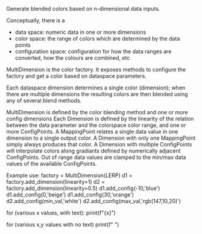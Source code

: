 

Generate blended colors based on n-dimensional data inputs.

Conceptually, there is a
- data space: numeric data in one or more dimensions
- color space: the range of colors which are determined by the data points
- configuration space: configuration for how the data ranges are
    converted, how the colours are combined, etc


MultiDimension is the color factory. It exposes methods to configure the factory
and get a color based on dataspace parameters.

Each dataspace dimension determines a single color (dimension); when there
are multiple dimensions the resulting colors are then blended using any of
several blend methods.

MultiDimension is defined by the color blending method and one or more config dimensions
Each Dimension is defined by the linearity of the relation between the data parameter
and the colorspace color range, and one or more ConfigPoints.
A MappingPoint relates a single data value in one dimension to a single output color.
A Dimension with only one MappingPoint simply always produces that color.
A Dimension with multiple ConfigPoints will interpolate colors along gradiants
defined by numerically adjacent ConfigPoints.  Out of range data values are
clamped to the min/max data values of the available ConfigPoints.


Example use:
factory = MultiDimension(LERP)
d1 = factory.add_dimension(linearity=1)
d2 = factory.add_dimension(linearity=0.5)
d1.add_config(-10,'blue')
d1.add_config(0,'beige')
d1.add_config(30,'orange')
d2.add_config(min_val,'white')
d2.add_config(max_val,'rgb(147,10,20)')


for (various x values, with text):
    print(f"<td style={factory.css_fg_bg(x)}>{x}</td>")


for (various x,y values with no text)
    print(f"<td style={factory.css_bg(x,y)}>&nbsp;<td>")

